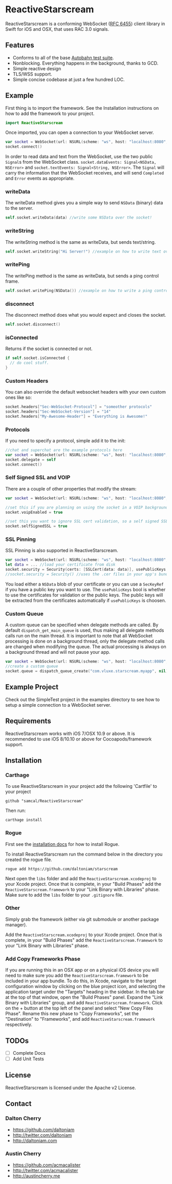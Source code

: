 # ReactiveStarscream

ReactiveStarscream is a conforming WebSocket ([RFC 6455](http://tools.ietf.org/html/rfc6455)) client library in Swift for iOS and OSX, that uses RAC 3.0 signals.


## Features

- Conforms to all of the base [Autobahn test suite](http://autobahn.ws/testsuite/).
- Nonblocking. Everything happens in the background, thanks to GCD.
- Simple reactive design
- TLS/WSS support.
- Simple concise codebase at just a few hundred LOC.

## Example

First thing is to import the framework. See the Installation instructions on how to add the framework to your project.

```swift
import ReactiveStarscream
```

Once imported, you can open a connection to your WebSocket server.

```swift
var socket = WebSocket(url: NSURL(scheme: "ws", host: "localhost:8080", path: "/"))
socket.connect()
```

In order to read data and text from the WebSocket, use the two public `Signal`s
from the WebSocket class. `socket.dataEvents: Signal<NSData, NSError>` and
`socket.textEvents: Signal<String, NSError>`. The `Signal` will carry the
information that the WebSocket receives, and will send `Completed` and `Error`
events as appropriate.

### writeData

The writeData method gives you a simple way to send `NSData` (binary) data to the server.

```swift
self.socket.writeData(data) //write some NSData over the socket!
```

### writeString

The writeString method is the same as writeData, but sends text/string.

```swift
self.socket.writeString("Hi Server!") //example on how to write text over the socket!
```

### writePing

The writePing method is the same as writeData, but sends a ping control frame.

```swift
self.socket.writePing(NSData()) //example on how to write a ping control frame over the socket!
```

### disconnect

The disconnect method does what you would expect and closes the socket.

```swift
self.socket.disconnect()
```

### isConnected

Returns if the socket is connected or not.

```swift
if self.socket.isConnected {
  // do cool stuff.
}
```

### Custom Headers

You can also override the default websocket headers with your own custom ones like so:

```swift
socket.headers["Sec-WebSocket-Protocol"] = "someother protocols"
socket.headers["Sec-WebSocket-Version"] = "14"
socket.headers["My-Awesome-Header"] = "Everything is Awesome!"
```

### Protocols

If you need to specify a protocol, simple add it to the init:

```swift
//chat and superchat are the example protocols here
var socket = WebSocket(url: NSURL(scheme: "ws", host: "localhost:8080", path: "/"), protocols: ["chat","superchat"])
socket.delegate = self
socket.connect()
```

### Self Signed SSL and VOIP

There are a couple of other properties that modify the stream:

```swift
var socket = WebSocket(url: NSURL(scheme: "ws", host: "localhost:8080", path: "/"), protocols: ["chat","superchat"])

//set this if you are planning on using the socket in a VOIP background setting (using the background VOIP service).
socket.voipEnabled = true

//set this you want to ignore SSL cert validation, so a self signed SSL certificate can be used.
socket.selfSignedSSL = true
```

### SSL Pinning

SSL Pinning is also supported in ReactiveStarscream. 

```swift
var socket = WebSocket(url: NSURL(scheme: "ws", host: "localhost:8080", path: "/"), protocols: ["chat","superchat"])
let data = ... //load your certificate from disk
socket.security = Security(certs: [SSLCert(data: data)], usePublicKeys: true)
//socket.security = Security() //uses the .cer files in your app's bundle
```
You load either a `NSData` blob of your certificate or you can use a `SecKeyRef` if you have a public key you want to use. The `usePublicKeys` bool is whether to use the certificates for validation or the public keys. The public keys will be extracted from the certificates automatically if `usePublicKeys` is choosen.

### Custom Queue

A custom queue can be specified when delegate methods are called. By default `dispatch_get_main_queue` is used, thus making all delegate methods calls run on the main thread. It is important to note that all WebSocket processing is done on a background thread, only the delegate method calls are changed when modifying the queue. The actual processing is always on a background thread and will not pause your app.

```swift
var socket = WebSocket(url: NSURL(scheme: "ws", host: "localhost:8080", path: "/"), protocols: ["chat","superchat"])
//create a custom queue
socket.queue = dispatch_queue_create("com.vluxe.starscream.myapp", nil)
```

## Example Project

Check out the SimpleTest project in the examples directory to see how to setup a simple connection to a WebSocket server.

## Requirements

ReactiveStarscream works with iOS 7/OSX 10.9 or above. It is recommended to use iOS 8/10.10 or above for Cocoapods/framework support.

## Installation

### Carthage

To use ReactiveStarscream in your project add the following 'Cartfile' to your project

	github "samcal/ReactiveStarscream"

Then run:

    carthage install

### Rogue

First see the [installation docs](https://github.com/acmacalister/Rogue) for how to install Rogue.

To install ReactiveStarscream run the command below in the directory you created the rogue file.

```
rogue add https://github.com/daltoniam/starscream
```

Next open the `libs` folder and add the `ReactiveStarscream.xcodeproj` to your Xcode project. Once that is complete, in your "Build Phases" add the `ReactiveStarscream.framework` to your "Link Binary with Libraries" phase. Make sure to add the `libs` folder to your `.gitignore` file.

### Other

Simply grab the framework (either via git submodule or another package manager).

Add the `ReactiveStarscream.xcodeproj` to your Xcode project. Once that is complete, in your "Build Phases" add the `ReactiveStarscream.framework` to your "Link Binary with Libraries" phase.

### Add Copy Frameworks Phase

If you are running this in an OSX app or on a physical iOS device you will need to make sure you add the `ReactiveStarscream.framework` to be included in your app bundle. To do this, in Xcode, navigate to the target configuration window by clicking on the blue project icon, and selecting the application target under the "Targets" heading in the sidebar. In the tab bar at the top of that window, open the "Build Phases" panel. Expand the "Link Binary with Libraries" group, and add `ReactiveStarscream.framework`. Click on the + button at the top left of the panel and select "New Copy Files Phase". Rename this new phase to "Copy Frameworks", set the "Destination" to "Frameworks", and add `ReactiveStarscream.framework` respectively.

## TODOs

- [ ] Complete Docs
- [ ] Add Unit Tests

## License

ReactiveStarscream is licensed under the Apache v2 License.

## Contact

### Dalton Cherry
* https://github.com/daltoniam
* http://twitter.com/daltoniam
* http://daltoniam.com

### Austin Cherry ###
* https://github.com/acmacalister
* http://twitter.com/acmacalister
* http://austincherry.me
